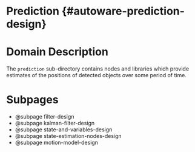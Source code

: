 Prediction {#autoware-prediction-design}
==========

# Domain Description

The `prediction` sub-directory contains nodes and libraries which provide estimates of the
positions of detected objects over some period of time.

# Subpages

- @subpage filter-design
- @subpage kalman-filter-design
- @subpage state-and-variables-design
- @subpage state-estimation-nodes-design
- @subpage motion-model-design
